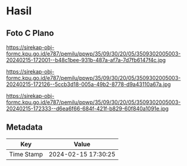 # Hasil

## Foto C Plano

https://sirekap-obj-formc.kpu.go.id/e787/pemilu/ppwp/35/09/30/20/05/3509302005003-20240215-172001--b48c1bee-931b-487a-af7a-7d7fb6147f4c.jpg

https://sirekap-obj-formc.kpu.go.id/e787/pemilu/ppwp/35/09/30/20/05/3509302005003-20240215-172126--5ccb3d18-005a-49b2-8778-d9a43110a67a.jpg

https://sirekap-obj-formc.kpu.go.id/e787/pemilu/ppwp/35/09/30/20/05/3509302005003-20240215-172333--d6ea6f66-684f-421f-b829-60f840a1091e.jpg


## Metadata

| Key        | Value               |
| ---------- | ------------------- |
| Time Stamp | 2024-02-15 17:30:25 |



